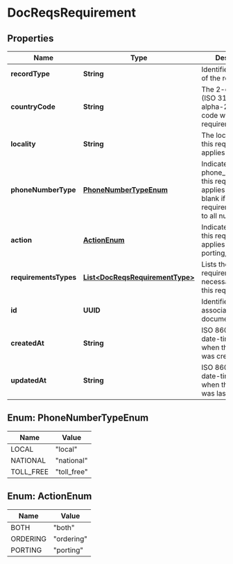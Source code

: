 

# DocReqsRequirement


## Properties

Name | Type | Description | Notes
------------ | ------------- | ------------- | -------------
**recordType** | **String** | Identifies the type of the resource. |  [optional] [readonly]
**countryCode** | **String** | The 2-character (ISO 3166-1 alpha-2) country code where this requirement applies |  [optional]
**locality** | **String** | The locality where this requirement applies |  [optional]
**phoneNumberType** | [**PhoneNumberTypeEnum**](#PhoneNumberTypeEnum) | Indicates the phone_number_type this requirement applies to. Leave blank if this requirement applies to all number_types. |  [optional]
**action** | [**ActionEnum**](#ActionEnum) | Indicates whether this requirement applies to ordering, porting, or both |  [optional]
**requirementsTypes** | [**List&lt;DocReqsRequirementType&gt;**](DocReqsRequirementType.md) | Lists the requirement types necessary to fulfill this requirement |  [optional] [readonly]
**id** | **UUID** | Identifies the associated document |  [optional] [readonly]
**createdAt** | **String** | ISO 8601 formatted date-time indicating when the resource was created. |  [optional] [readonly]
**updatedAt** | **String** | ISO 8601 formatted date-time indicating when the resource was last updated. |  [optional] [readonly]



## Enum: PhoneNumberTypeEnum

Name | Value
---- | -----
LOCAL | &quot;local&quot;
NATIONAL | &quot;national&quot;
TOLL_FREE | &quot;toll_free&quot;



## Enum: ActionEnum

Name | Value
---- | -----
BOTH | &quot;both&quot;
ORDERING | &quot;ordering&quot;
PORTING | &quot;porting&quot;



